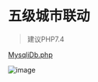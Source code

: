 五级城市联动
===============

> 建议PHP7.4

[MysqliDb.php](https://github.com/ThingEngineer/PHP-MySQLi-Database-Class)

![image](https://user-images.githubusercontent.com/38482247/201281761-e2e8ed7f-d998-48f1-99bc-62e0bbaa9163.png)
